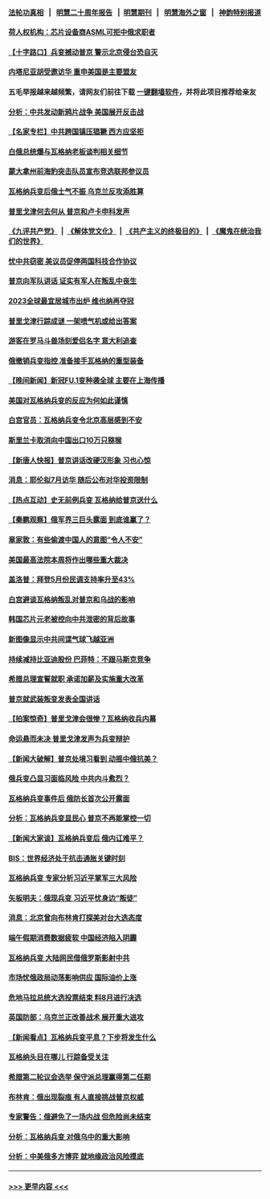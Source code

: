 #### [法轮功真相](https://github.com/gfw-breaker/truth/blob/master/README.md?t=0) &nbsp;&nbsp;|&nbsp;&nbsp; [明慧二十周年报告](https://github.com/gfw-breaker/mh-reports/blob/master/README.md?t=0) &nbsp;&nbsp;|&nbsp;&nbsp;[明慧期刊](https://github.com/gfw-breaker/mh-qikan) &nbsp;&nbsp;|&nbsp;&nbsp; [明慧海外之窗](https://github.com/gfw-breaker/mh-news/blob/master/README.md?t=0) &nbsp;&nbsp;|&nbsp;&nbsp; [神韵特别报道](https://github.com/gfw-breaker/mh-news/blob/master/shenyun.md?t=0)
#### [荷人权机构：芯片设备商ASML可拒中俄求职者](../pages/nsc418/n14023717.md?t=06280643) 
#### [【十字路口】兵变撼动普京 警示北京侵台恐自灭](../pages/nsc418/n14023496.md?t=06280643) 
#### [内塔尼亚胡受邀访华 重申美国是主要盟友](../pages/nsc418/n14023686.md?t=06280643) 
#### 五毛举报越来越频繁，请网友们前往下载 [一键翻墙软件](https://github.com/gfw-breaker/ssr-accounts)，并将此项目推荐给亲友
#### [分析：中共发动新鸦片战争 美国展开反击战](../pages/nsc418/n14023665.md?t=06280643) 
#### [【名家专栏】中共跨国镇压猖獗 西方应坚拒](../pages/nsc418/n14023547.md?t=06280643) 
#### [白俄总统爆与瓦格纳老板谈判相关细节](../pages/nsc418/n14023629.md?t=06280643) 
#### [蒙大拿州前海豹突击队员宣布竞选联邦参议员](../pages/nsc418/n14023480.md?t=06280643) 
#### [瓦格纳兵变后俄士气不振 乌克兰反攻添胜算](../pages/nsc418/n14023619.md?t=06280643) 
#### [普里戈津何去何从 普京和卢卡申科发声](../pages/nsc418/n14023623.md?t=06280643) 
#### [《九评共产党》](https://github.com/begood0513/9ping.md/blob/master/README.md) &nbsp;|&nbsp; [《解体党文化》](../../../../jtdwh.md/blob/master/README.md)  &nbsp;|&nbsp; [《共产主义的终极目的》](../../../../gczydzjmd.md/blob/master/README.md) &nbsp;|&nbsp; [《魔鬼在统治我们的世界》](../../../../mgztzwmdsj.md/blob/master/README.md) 
#### [忧中共窃密 美议员促停两国科技合作协议](../pages/nsc418/n14023621.md?t=06280643) 
#### [普京向军队讲话 证实有军人在叛乱中丧生](../pages/nsc418/n14023620.md?t=06280643) 
#### [2023全球最宜居城市出炉 维也纳再夺冠](../pages/nsc418/n14023337.md?t=06280643) 
#### [普里戈津行踪成谜 一架喷气机或给出答案](../pages/nsc418/n14023500.md?t=06280643) 
#### [游客在罗马斗兽场刻爱侣名字 意大利追查](../pages/nsc418/n14023528.md?t=06280643) 
#### [俄撤销兵变指控 准备接手瓦格纳的重型装备](../pages/nsc418/n14023499.md?t=06280643) 
#### [【晚间新闻】新冠FU.1变种袭全球 主要在上海传播](../pages/nsc418/n14023399.md?t=06280643) 
#### [美国对瓦格纳兵变的反应为何如此谨慎](../pages/nsc418/n14023394.md?t=06280643) 
#### [白宫官员：瓦格纳兵变令北京高层感到不安](../pages/nsc418/n14023304.md?t=06280643) 
#### [斯里兰卡取消向中国出口10万只猕猴](../pages/nsc418/n14023220.md?t=06280643) 
#### [【新唐人快报】普京讲话改硬汉形象 习也心惊](../pages/nsc418/n14023165.md?t=06280643) 
#### [消息：耶伦拟7月访华 随后公布对华投资限制](../pages/nsc418/n14023251.md?t=06280643) 
#### [【热点互动】史无前例兵变 瓦格纳给普京送什么](../pages/nsc418/n14023160.md?t=06280643) 
#### [【秦鹏观察】俄军界三巨头露面 到底谁赢了？](../pages/nsc418/n14023122.md?t=06280643) 
#### [章家敦：有些偷渡中国人的意图“令人不安”](../pages/nsc418/n14023192.md?t=06280643) 
#### [美国最高法院本周将作出哪些重大裁决](../pages/nsc418/n14023014.md?t=06280643) 
#### [盖洛普：拜登5月份民调支持率升至43%](../pages/nsc418/n14023135.md?t=06280643) 
#### [白宫避谈瓦格纳叛乱对普京和乌战的影响](../pages/nsc418/n14023097.md?t=06280643) 
#### [韩国芯片元老被控向中共泄密的背后故事](../pages/nsc418/n14023102.md?t=06280643) 
#### [新图像显示中共间谍气球飞越亚洲](../pages/nsc418/n14023077.md?t=06280643) 
#### [持续减持比亚迪股份 巴菲特：不跟马斯克竞争](../pages/nsc418/n14023026.md?t=06280643) 
#### [希腊总理宣誓就职 承诺加薪及实施重大改革](../pages/nsc418/n14022554.md?t=06280643) 
#### [普京就武装叛变发表全国讲话](../pages/nsc418/n14023079.md?t=06280643) 
#### [【拍案惊奇】普⾥戈津会很惨？瓦格纳收兵内幕](../pages/nsc418/n14023072.md?t=06280643) 
#### [命运悬而未决 普里戈津发声为兵变辩护](../pages/nsc418/n14022896.md?t=06280643) 
#### [【新闻大破解】普京处境习看到 动摇中俄抗美？](../pages/nsc418/n14023035.md?t=06280643) 
#### [俄兵变凸显习面临风险 中共内斗愈烈？](../pages/nsc418/n14023058.md?t=06280643) 
#### [瓦格纳兵变事件后 俄防长首次公开露面](../pages/nsc418/n14022892.md?t=06280643) 
#### [分析：瓦格纳兵变显民心 普京不再能掌控一切](../pages/nsc418/n14022970.md?t=06280643) 
#### [【新闻大家谈】瓦格纳兵变后 俄内讧难平？](../pages/nsc418/n14022915.md?t=06280643) 
#### [BIS：世界经济处于抗击通胀关键时刻](../pages/nsc418/n14022919.md?t=06280643) 
#### [瓦格纳兵变 专家分析习近平掌军三大风险](../pages/nsc418/n14022816.md?t=06280643) 
#### [矢板明夫：俄现兵变 习近平忧身边“叛徒”](../pages/nsc418/n14022826.md?t=06280643) 
#### [消息：北京曾向布林肯打探美对台大选态度](../pages/nsc418/n14022811.md?t=06280643) 
#### [端午假期消费数据疲软 中国经济陷入阴霾](../pages/nsc418/n14022763.md?t=06280643) 
#### [瓦格纳兵变 大陆网民借俄罗斯影射中共](../pages/nsc418/n14022541.md?t=06280643) 
#### [市场忧俄政局动荡影响供应 国际油价上涨](../pages/nsc418/n14022607.md?t=06280643) 
#### [危地马拉总统大选投票结束 料8月进行决选](../pages/nsc418/n14022566.md?t=06280643) 
#### [英国防部：乌克兰正改善战术 展开重大进攻](../pages/nsc418/n14022516.md?t=06280643) 
#### [【新闻看点】瓦格纳兵变平息？下步将发生什么](../pages/nsc418/n14022474.md?t=06280643) 
#### [瓦格纳头目在哪儿 行踪备受关注](../pages/nsc418/n14022521.md?t=06280643) 
#### [希腊第二轮议会选举 保守派总理赢得第二任期](../pages/nsc418/n14022479.md?t=06280643) 
#### [布林肯：俄出现裂痕 有人直接挑战普京权威](../pages/nsc418/n14022464.md?t=06280643) 
#### [专家警告：俄避免了一场内战 但危险尚未结束](../pages/nsc418/n14022502.md?t=06280643) 
#### [分析：瓦格纳兵变 对俄乌中的重大影响](../pages/nsc418/n14022346.md?t=06280643) 
#### [分析：中美俄多方博弈 就地缘政治风险摸底](../pages/nsc418/n14022385.md?t=06280643) 

----
#### [ >>> 更早内容 <<< ](../indexes/nsc418-earlier.md)

